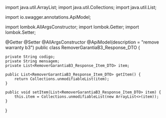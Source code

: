 import java.util.ArrayList;
import java.util.Collections;
import java.util.List;

import io.swagger.annotations.ApiModel;

import lombok.AllArgsConstructor;
import lombok.Getter;
import lombok.Setter;

@Getter
@Setter
@AllArgsConstructor
@ApiModel(description = "remove warranty b3")
public class RemoverGarantiaB3_Response_DTO {

    private String codigo;
    private String mensagem;
    private List<RemoverGarantiaB3_Response_Item_DTO> item;

    public List<RemoverGarantiaB3_Response_Item_DTO> getItem() {
        return Collections.unmodifiableList(item);
    }

    public void setItem(List<RemoverGarantiaB3_Response_Item_DTO> item) {
        this.item = Collections.unmodifiableList(new ArrayList<>(item));
    }
}
